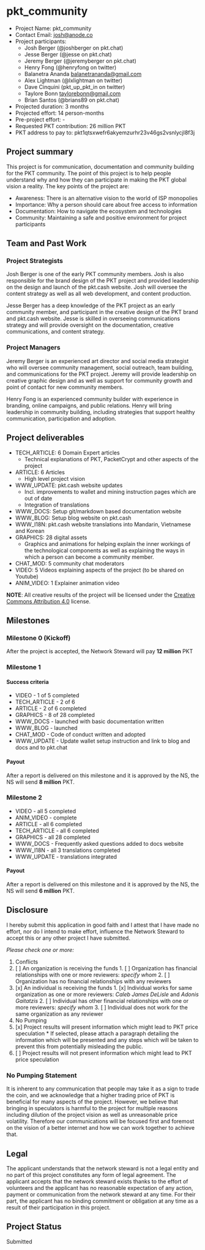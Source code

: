 # pkt_community

* Project Name: pkt_community
* Contact Email: josh@anode.co
* Project participants:
  * Josh Berger (@joshberger on pkt.chat)
  * Jesse Berger (@jesse on pkt.chat)
  * Jeremy Berger (@jeremyberger on pkt.chat)
  * Henry Fong (@henryfong on twitter)
  * Balanetra Ananda balanetrananda@gmail.com
  * Alex Lightman (@lxlightman on twitter)
  * Dave Cinquini (pkt_up_pkt_in on twitter)
  * Taylore Bonn taylorebonn@gmail.com
  * Brian Santos (@brians89 on pkt.chat)
* Projected duration: 3 months
* Projected effort: 14 person-months
* Pre-project effort: -
* Requested PKT contribution: 26 million PKT
* PKT address to pay to: pkt1qtsxwefr6akyemzurhr23v46gs2vsnlycjl8f3j

## Project summary

This project is for communication, documentation and community building for the PKT community. The point of this project is to help people understand why and how they can participate in making the PKT global vision a reality. The key points of the project are:
* Awareness: There is an alternative vision to the world of ISP monopolies
* Importance: Why a person should care about free access to information
* Documentation: How to navigate the ecosystem and technologies
* Community: Maintaining a safe and positive environment for project participants

## Team and Past Work

### Project Strategists

Josh Berger is one of the early PKT community members. Josh is also responsible for the brand design of the PKT project and provided leadership on the design and launch of the pkt.cash website. Josh will oversee the content strategy as well as all web development, and content production.

Jesse Berger has a deep knowledge of the PKT project as an early community member, and participant in the creative design of the PKT brand and pkt.cash website. Jesse is skilled in overseeing communications strategy and will provide oversight on the documentation, creative communications, and content strategy.

### Project Managers

Jeremy Berger is an experienced art director and social media strategist who will oversee community management, social outreach, team building, and communications for the PKT project. Jeremy will provide leadership on creative graphic design and as well as support for community growth and point of contact for new community members.  

Henry Fong is an experienced community builder with experience in branding, online campaigns, and public relations. Henry will bring leadership in community building, including strategies that support healthy communication, participation and adoption.


## Project deliverables

* TECH_ARTICLE: 6 Domain Expert articles
  * Technical explanations of PKT, PacketCrypt and other aspects of the project
* ARTICLE: 6 Articles
  * High level project vision
* WWW_UPDATE: pkt.cash website updates
  * Incl. improvements to wallet and mining instruction pages which are out of date
  * Integration of translations
* WWW_DOCS: Setup git/markdown based documentation website
* WWW_BLOG: Setup blog website on pkt.cash
* WWW_I18N: pkt.cash website translations into Mandarin, Vietnamese and Korean
* GRAPHICS: 28 digital assets
  * Graphics and animations for helping explain the inner workings of the technological components as well as explaining the ways in which a person can become a community member.
* CHAT_MOD: 5 community chat moderators
* VIDEO: 5 Videos explaining aspects of the project (to be shared on Youtube)
* ANIM_VIDEO: 1 Explainer animation video

**NOTE**: All creative results of the project will be licensed under the [Creative Commons Attribution 4.0](https://creativecommons.org/licenses/by/4.0/) license.

## Milestones

### Milestone 0 (Kickoff)

After the project is accepted, the Network Steward will pay **12 million** PKT

### Milestone 1

#### Success criteria

* VIDEO - 1 of 5 completed
* TECH_ARTICLE - 2 of 6
* ARTICLE - 2 of 6 completed
* GRAPHICS - 8 of 28 completed
* WWW_DOCS - launched with basic documentation written
* WWW_BLOG - launched
* CHAT_MOD - Code of conduct written and adopted
* WWW_UPDATE - Update wallet setup instruction and link to blog and docs and to pkt.chat

#### Payout
After a report is delivered on this milestone and it is approved by the NS, the NS will send **8 million** PKT.

### Milestone 2

* VIDEO - all 5 completed
* ANIM_VIDEO - complete
* ARTICLE - all 6 completed
* TECH_ARTICLE - all 6 completed
* GRAPHICS - all 28 completed
* WWW_DOCS - Frequently asked questions added to docs website
* WWW_I18N - all 3 translations completed
* WWW_UPDATE - translations integrated

#### Payout
After a report is delivered on this milestone and it is approved by the NS, the NS will send **6 million** PKT.

## Disclosure
I hereby submit this application in good faith and I attest that I have made no effort, nor do I
intend to make effort, influence the Network Steward to accept this or any other project I have
submitted.

*Please check one or more:*

1. Conflicts
  1. [ ] An organization is receiving the funds
    1. [ ] Organization has financial relationships with one or more reviewers: *specify whom*
    2. [ ] Organization has no financial relationships with any reviewers
  2. [x] An individual is receiving the funds
    1. [x] Individual works for same organization as one or more reviewers: *Caleb James DeLisle* and *Adonis Gaitatzis*
    2. [ ] Individual has other financial relationships with one or more reviewers: *specify whom*
    3. [ ] Individual does not work for the same organization as any reviewer
2. No Pumping
  1. [x] Project results will present information which might lead to PKT price speculation
    * If selected, please attach a paragraph detailing the information which will be presented and any steps which will be taken to prevent this from potentially misleading the public.
  2. [ ] Project results will not present information which might lead to PKT price speculation

### No Pumping Statement
It is inherent to any communication that people may take it as a sign to trade the coin, and we acknowledge that a higher trading price of PKT is beneficial for many aspects of the project. However, we believe that bringing in speculators is harmful to the project for multiple reasons including dilution of the project vision as well as unreasonable price volatility. Therefore our communications will be focused first and foremost on the vision of a better internet and how we can work together to achieve that.

## Legal

The applicant understands that the network steward is not a legal entity and no part of this
project constitutes any form of legal agreement. The applicant accepts that the network steward
exists thanks to the effort of volunteers and the applicant has no reasonable expectation of any
action, payment or communication from the network steward at any time. For their part, the
applicant has no binding commitment or obligation at any time as a result of their participation
in this project.

## Project Status

Submitted
